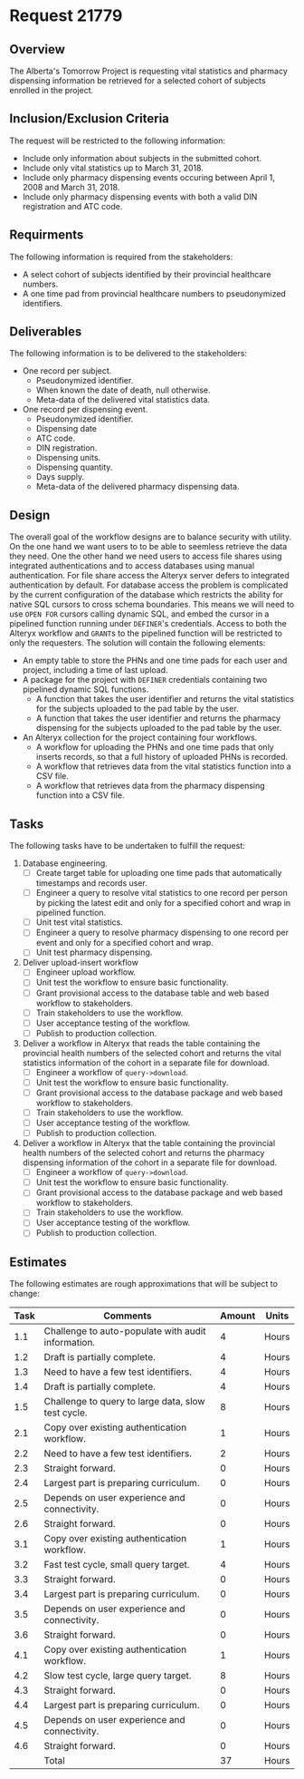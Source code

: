# Request 21779

## Overview
The Alberta's Tomorrow Project is requesting vital statistics and pharmacy dispensing information be retrieved for a selected cohort of subjects enrolled in the project.

## Inclusion/Exclusion Criteria
The request will be restricted to the following information:

* Include only information about subjects in the submitted cohort.
* Include only vital statistics up to March 31, 2018.
* Include only pharmacy dispensing events occuring between April 1, 2008 and March 31, 2018.
* Include only pharmacy dispensing events with both a valid DIN registration and ATC code.

## Requirments
The following information is required from the stakeholders:

* A select cohort of subjects identified by their provincial healthcare numbers.
* A one time pad from provincial healthcare numbers to pseudonymized identifiers.

## Deliverables
The following information is to be delivered to the stakeholders:

* One record per subject.
    * Pseudonymized identifier.
    * When known the date of death, null otherwise.
    * Meta-data of the delivered vital statistics data.
* One record per dispensing event.
    * Pseudonymized identifier.
    * Dispensing date
    * ATC code.
    * DIN registration.
    * Dispensing units.
    * Dispensing quantity.
    * Days supply.
    * Meta-data of the delivered pharmacy dispensing data.

## Design
The overall goal of the workflow designs are to balance security with utility. On the one hand we want users to to be able to seemless retrieve the data they need. One the other hand we need users to access file shares using integrated authentications and to access databases using manual authentication. For file share access the Alteryx server defers to integrated authentication by default. For database access the problem is complicated by the current configuration of the database which restricts the ability for native SQL cursors to cross schema boundaries. This means we will need to use `OPEN FOR` cursors calling dynamic SQL, and embed the cursor in a pipelined function running under `DEFINER`'s credentials. Access to both the Alteryx workflow and `GRANT`s to the pipelined function will be restricted to only the requesters. The solution will contain the following elements:

* An empty table to store the PHNs and one time pads for each user and project, including a time of last upload.
* A package for the project with `DEFINER` credentials containing two pipelined dynamic SQL functions.
  * A function that takes the user identifier and returns the vital statistics for the subjects uploaded to the pad table by the user.
  * A function that takes the user identifier and returns the pharmacy dispensing for the subjects uploaded to the pad table by the user.
* An Alteryx collection for the project containing four workflows.
  * A workflow for uploading the PHNs and one time pads that only inserts records, so that a full history of uploaded PHNs is recorded.
  * A workflow that retrieves data from the vital statistics function into a CSV file.
  * A workflow that retrieves data from the pharmacy dispensing function into a CSV file.

## Tasks
The following tasks have to be undertaken to fulfill the request:

1. Database engineering.
    - [ ] Create target table for uploading one time pads that automatically timestamps and records user.
    - [ ] Engineer a query to resolve vital statistics to one record per person by picking the latest edit and only for a specified cohort and wrap in pipelined function.
    - [ ] Unit test vital statistics.
    - [ ] Engineer a query to resolve pharmacy dispensing to one record per event and only for a specified cohort and wrap.
    - [ ] Unit test pharmacy dispensing.
2. Deliver upload-insert workflow
    - [ ] Engineer upload workflow.
    - [ ] Unit test the workflow to ensure basic functionality.
    - [ ] Grant provisional access to the database table and web based workflow to stakeholders.
    - [ ] Train stakeholders to use the workflow.
    - [ ] User acceptance testing of the workflow.
    - [ ] Publish to production collection.
3. Deliver a workflow in Alteryx that reads the table containing the provincial health numbers of the selected cohort and returns the vital statistics information of the cohort in a separate file for download.
    - [ ] Engineer a workflow of `query->download`.
    - [ ] Unit test the workflow to ensure basic functionality.
    - [ ] Grant provisional access to the database package and web based workflow to stakeholders.
    - [ ] Train stakeholders to use the workflow.
    - [ ] User acceptance testing of the workflow.
    - [ ] Publish to production collection.
4. Deliver a workflow in Alteryx that the table containing the provincial health numbers of the selected cohort and returns the pharmacy dispensing information of the cohort in a separate file for download.
    - [ ] Engineer a workflow of `query->download`.
    - [ ] Unit test the workflow to ensure basic functionality.
    - [ ] Grant provisional access to the  database package and web based workflow to stakeholders.
    - [ ] Train stakeholders to use the workflow.
    - [ ] User acceptance testing of the workflow.
    - [ ] Publish to production collection.

## Estimates
The following estimates are rough approximations that will be subject to change:

|Task|Comments                                                    |Amount|Units|
|----|------------------------------------------------------------|------|-----|
|1.1 |Challenge to auto-populate with audit information.          |     4|Hours|
|1.2 |Draft is partially complete.                                |     4|Hours|
|1.3 |Need to have a few test identifiers.                        |     4|Hours|
|1.4 |Draft is partially complete.                                |     4|Hours|
|1.5 |Challenge to query to large data, slow test cycle.          |     8|Hours|
|2.1 |Copy over existing authentication workflow.                 |     1|Hours|
|2.2 |Need to have a few test identifiers.                        |     2|Hours|
|2.3 |Straight forward.                                           |     0|Hours|
|2.4 |Largest part is preparing curriculum.                       |     0|Hours|
|2.5 |Depends on user experience and connectivity.                |     0|Hours|
|2.6 |Straight forward.                                           |     0|Hours|
|3.1 |Copy over existing authentication workflow.                 |     1|Hours|
|3.2 |Fast test cycle, small query target.                        |     4|Hours|
|3.3 |Straight forward.                                           |     0|Hours|
|3.4 |Largest part is preparing curriculum.                       |     0|Hours|
|3.5 |Depends on user experience and connectivity.                |     0|Hours|
|3.6 |Straight forward.                                           |     0|Hours|
|4.1 |Copy over existing authentication workflow.                 |     1|Hours|
|4.2 |Slow test cycle, large query target.                        |     8|Hours|
|4.3 |Straight forward.                                           |     0|Hours|
|4.4 |Largest part is preparing curriculum.                       |     0|Hours|
|4.5 |Depends on user experience and connectivity.                |     0|Hours|
|4.6 |Straight forward.                                           |     0|Hours|
|    |Total                                                       |    37|Hours|
